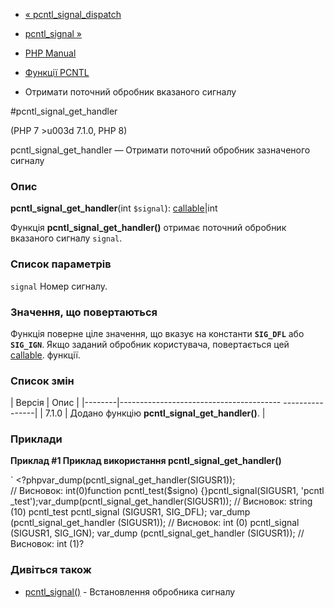 - [« pcntl_signal_dispatch](function.pcntl-signal-dispatch.md)
- [pcntl_signal »](function.pcntl-signal.md)

- [PHP Manual](index.md)
- [Функції PCNTL](ref.pcntl.md)
- Отримати поточний обробник вказаного сигналу

#pcntl_signal_get_handler

(PHP 7 \>u003d 7.1.0, PHP 8)

pcntl_signal_get_handler — Отримати поточний обробник зазначеного
сигналу

### Опис

**pcntl_signal_get_handler**(int `$signal`):
[callable](language.types.callable.md)\|int

Функція **pcntl_signal_get_handler()** отримає поточний обробник
вказаного сигналу `signal`.

### Список параметрів

`signal`
Номер сигналу.

### Значення, що повертаються

Функція поверне ціле значення, що вказує на константи
**`SIG_DFL`** або **`SIG_IGN`**. Якщо заданий обробник користувача,
повертається цей [callable](language.types.callable.md). функції.

### Список змін

| Версія | Опис |
|--------|---------------------------------------- ----------------|
| 7.1.0 | Додано функцію **pcntl_signal_get_handler()**. |

### Приклади

**Приклад #1 Приклад використання **pcntl_signal_get_handler()****

` <?phpvar_dump(pcntl_signal_get_handler(SIGUSR1)); // Висновок: int(0)function pcntl_test($signo) {}pcntl_signal(SIGUSR1, 'pcntl_test');var_dump(pcntl_signal_get_handler(SIGUSR1)); // Висновок: string (10) pcntl_test pcntl_signal (SIGUSR1, SIG_DFL); var_dump (pcntl_signal_get_handler (SIGUSR1)); // Висновок: int (0) pcntl_signal (SIGUSR1, SIG_IGN); var_dump (pcntl_signal_get_handler (SIGUSR1)); // Висновок: int (1)?

### Дивіться також

- [pcntl_signal()](function.pcntl-signal.md) - Встановлення обробника
сигналу
